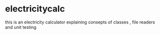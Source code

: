 # electricitycalc
this is an electricity calculator 
explaining consepts of classes , file readers and unit testing
